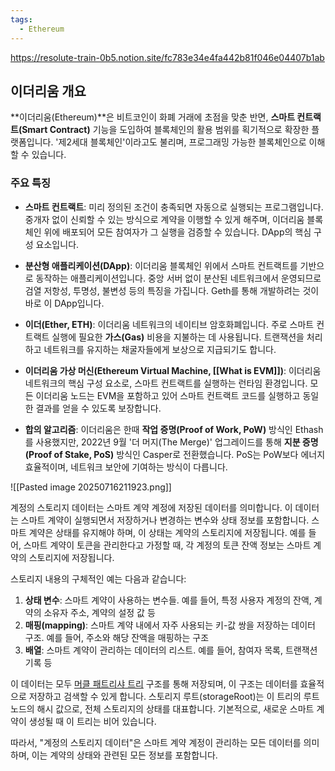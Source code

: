 ```yaml
---
tags:
  - Ethereum
---
```

https://resolute-train-0b5.notion.site/fc783e34e4fa442b81f046e04407b1ab

## 이더리움 개요

**이더리움(Ethereum)**은 비트코인이 화폐 거래에 초점을 맞춘 반면, **스마트 컨트랙트(Smart Contract)** 기능을 도입하여 블록체인의 활용 범위를 획기적으로 확장한 플랫폼입니다. '제2세대 블록체인'이라고도 불리며, 프로그래밍 가능한 블록체인으로 이해할 수 있습니다.

### 주요 특징

- **스마트 컨트랙트**: 미리 정의된 조건이 충족되면 자동으로 실행되는 프로그램입니다. 중개자 없이 신뢰할 수 있는 방식으로 계약을 이행할 수 있게 해주며, 이더리움 블록체인 위에 배포되어 모든 참여자가 그 실행을 검증할 수 있습니다. DApp의 핵심 구성 요소입니다.
    
- **분산형 애플리케이션(DApp)**: 이더리움 블록체인 위에서 스마트 컨트랙트를 기반으로 동작하는 애플리케이션입니다. 중앙 서버 없이 분산된 네트워크에서 운영되므로 검열 저항성, 투명성, 불변성 등의 특징을 가집니다. Geth를 통해 개발하려는 것이 바로 이 DApp입니다.
    
- **이더(Ether, ETH)**: 이더리움 네트워크의 네이티브 암호화폐입니다. 주로 스마트 컨트랙트 실행에 필요한 **가스(Gas)** 비용을 지불하는 데 사용됩니다. 트랜잭션을 처리하고 네트워크를 유지하는 채굴자들에게 보상으로 지급되기도 합니다.
    
- **이더리움 가상 머신(Ethereum Virtual Machine, [[What is EVM]])**: 이더리움 네트워크의 핵심 구성 요소로, 스마트 컨트랙트를 실행하는 런타임 환경입니다. 모든 이더리움 노드는 EVM을 포함하고 있어 스마트 컨트랙트 코드를 실행하고 동일한 결과를 얻을 수 있도록 보장합니다.
    
- **합의 알고리즘**: 이더리움은 한때 **작업 증명(Proof of Work, PoW)** 방식인 Ethash를 사용했지만, 2022년 9월 '더 머지(The Merge)' 업그레이드를 통해 **지분 증명(Proof of Stake, PoS)** 방식인 Casper로 전환했습니다. PoS는 PoW보다 에너지 효율적이며, 네트워크 보안에 기여하는 방식이 다릅니다.
    
![[Pasted image 20250716211923.png]]


계정의 스토리지 데이터는 스마트 계약 계정에 저장된 데이터를 의미합니다. 이 데이터는 스마트 계약이 실행되면서 저장하거나 변경하는 변수와 상태 정보를 포함합니다. 스마트 계약은 상태를 유지해야 하며, 이 상태는 계약의 스토리지에 저장됩니다. 예를 들어, 스마트 계약이 토큰을 관리한다고 가정할 때, 각 계정의 토큰 잔액 정보는 스마트 계약의 스토리지에 저장됩니다.

스토리지 내용의 구체적인 예는 다음과 같습니다:

1. **상태 변수**: 스마트 계약이 사용하는 변수들. 예를 들어, 특정 사용자 계정의 잔액, 계약의 소유자 주소, 계약의 설정 값 등
2. **매핑(mapping)**: 스마트 계약 내에서 자주 사용되는 키-값 쌍을 저장하는 데이터 구조. 예를 들어, 주소와 해당 잔액을 매핑하는 구조
3. **배열**: 스마트 계약이 관리하는 데이터의 리스트. 예를 들어, 참여자 목록, 트랜잭션 기록 등

이 데이터는 모두 [머클 패트리샤 트리](https://www.notion.so/fc783e34e4fa442b81f046e04407b1ab?pvs=21) 구조를 통해 저장되며, 이 구조는 데이터를 효율적으로 저장하고 검색할 수 있게 합니다. 스토리지 루트(storageRoot)는 이 트리의 루트 노드의 해시 값으로, 전체 스토리지의 상태를 대표합니다. 기본적으로, 새로운 스마트 계약이 생성될 때 이 트리는 비어 있습니다.

따라서, "계정의 스토리지 데이터"은 스마트 계약 계정이 관리하는 모든 데이터를 의미하며, 이는 계약의 상태와 관련된 모든 정보를 포함합니다.


